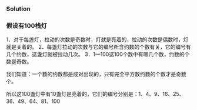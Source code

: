 ### Solution

### 假设有100栈灯

1．对于每盏灯，拉动的次数是奇数时，灯就是亮着的，拉动的次数是偶数时，灯就是关着的。 
2．每盏灯拉动的次数与它的编号所含约数的个数有关，它的编号有几个约数，这盏灯就被拉动几次。 
3．1—100这100个数中有哪几个数，约数的个数是奇数。 

我们知道：一个数的约数都是成对出现的，只有完全平方数约数的个数才是奇数个。 

所以这100盏灯中有10盏灯是亮着的，它们的编号分别是：1、4、9、16、25、36、49、64、81、100